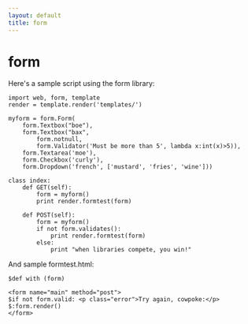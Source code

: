 ```yaml
---
layout: default
title: form
---
```


# form

Here's a sample script using the form library:

    import web, form, template
    render = template.render('templates/')

    myform = form.Form( 
        form.Textbox("boe"), 
        form.Textbox("bax", 
            form.notnull, 
            form.Validator('Must be more than 5', lambda x:int(x)>5)), 
        form.Textarea('moe'), 
        form.Checkbox('curly'), 
        form.Dropdown('french', ['mustard', 'fries', 'wine'])) 

    class index: 
        def GET(self): 
            form = myform() 
            print render.formtest(form)

        def POST(self): 
            form = myform() 
            if not form.validates():
                print render.formtest(form)
            else:
                print "when libraries compete, you win!"
And sample formtest.html: 

    $def with (form)

    <form name="main" method="post"> 
    $if not form.valid: <p class="error">Try again, cowpoke:</p>
    $:form.render() 
    </form>